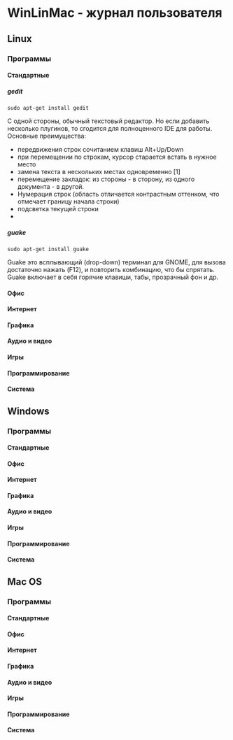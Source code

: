 WinLinMac - журнал пользователя
===============================

Linux
------
### Программы
#### Стандартные

##### gedit

    sudo apt-get install gedit

С одной стороны, обычный текстовый редактор. Но если добавить несколько плугинов, то сгодится для полноценного IDE для работы.
Основные преимущества:

* передвижения строк сочитанием клавиш Alt+Up/Down
* при перемещении по строкам, курсор старается встать в нужное место
* замена текста в нескольких местах одновременно [1]
* перемещение закладок: из стороны - в сторону, из одного документа - в другой.
* Нумерация строк (область отличается контрастным оттенком, что отмечает границу начала строки)
* подсветка текущей строки
*

##### guake

    sudo apt-get install guake

Guake это всплывающий (drop-down) терминал для GNOME, для вызова достаточно нажать (F12), и повторить комбинацию, что бы спрятать. Guake включает в себя горячие клавиши, табы, прозрачный фон и др.

#### Офис
#### Интернет
#### Графика
#### Аудио и видео
#### Игры
#### Программирование
#### Система


Windows
-------

### Программы
#### Стандартные
#### Офис
#### Интернет
#### Графика
#### Аудио и видео
#### Игры
#### Программирование
#### Система

Mac OS
------

### Программы
#### Стандартные
#### Офис
#### Интернет
#### Графика
#### Аудио и видео
#### Игры
#### Программирование
#### Система
